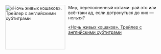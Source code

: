 <!--2025-06-15 23:00:52-->
<div class="yb">
  <div class="rss kino_kino"><a href="https://www.kino-teatr.ru/video/50279/" title="«Ночь живых кошаков». Трейлер с английскими субтитрами"><img src="https://www.kino-teatr.ru/video/9/7/50279/poster.jpg" width="196" height="147" align="left" hspace="5" style="margin: 0px 10px 0px 5px" alt="«Ночь живых кошаков». Трейлер с английскими субтитрами"/></a>Мир, переполненный котами: рай это или всё-таки ад, если дотронуться до них — нельзя? <p class="titl"><a href="https://www.kino-teatr.ru/video/50279/">«Ночь живых кошаков». Трейлер с английскими субтитрами</a></p></div>
</div>
